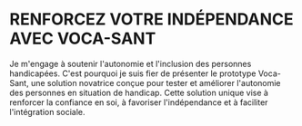 # RENFORCEZ VOTRE INDÉPENDANCE AVEC VOCA-SANT

Je m'engage à soutenir l'autonomie et l'inclusion des personnes handicapées. C'est pourquoi je suis fier de présenter le prototype Voca-Sant, une solution novatrice conçue pour tester et améliorer l'autonomie des personnes en situation de handicap. Cette solution unique vise à renforcer la confiance en soi, à favoriser l'indépendance et à faciliter l'intégration sociale.